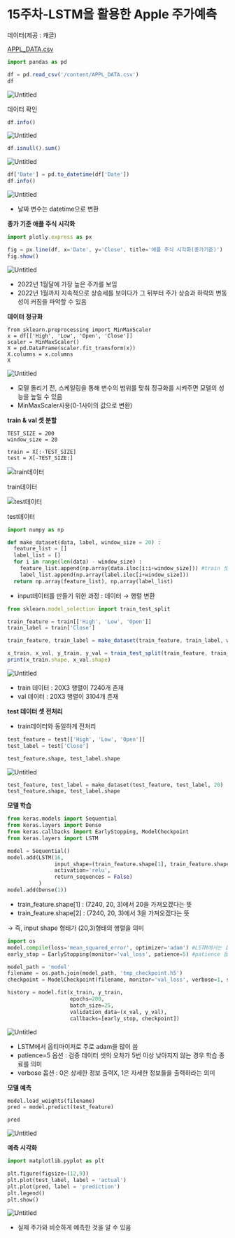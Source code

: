 # 15주차-LSTM을 활용한 Apple 주가예측

데이터(제공 : 캐글)

[APPL_DATA.csv](https://github.com/bjh0507/Study/blob/main/%EC%95%84%EB%A7%88%EC%A1%B4%EB%8D%B0%EC%9D%B4%ED%84%B0_EDA/APPL_DATA.csv)

```jsx
import pandas as pd

df = pd.read_csv('/content/APPL_DATA.csv')
df
```

![Untitled](https://github.com/bjh0507/Study/blob/main/%EC%95%84%EB%A7%88%EC%A1%B4%EB%8D%B0%EC%9D%B4%ED%84%B0_EDA/9-1.png)

데이터 확인

```jsx
df.info()
```

![Untitled](https://github.com/bjh0507/Study/blob/main/%EC%95%84%EB%A7%88%EC%A1%B4%EB%8D%B0%EC%9D%B4%ED%84%B0_EDA/9-2.png)

```jsx
df.isnull().sum()
```

![Untitled](https://github.com/bjh0507/Study/blob/main/%EC%95%84%EB%A7%88%EC%A1%B4%EB%8D%B0%EC%9D%B4%ED%84%B0_EDA/9-3.png)

```jsx
df['Date'] = pd.to_datetime(df['Date'])
df.info()
```

![Untitled](https://github.com/bjh0507/Study/blob/main/%EC%95%84%EB%A7%88%EC%A1%B4%EB%8D%B0%EC%9D%B4%ED%84%B0_EDA/9-4.png)

- 날짜 변수는 datetime으로 변환

**종가 기준 애플 주식 시각화**

```jsx
import plotly.express as px

fig = px.line(df, x='Date', y='Close', title='애플 주식 시각화(종가기준)')
fig.show()
```

![Untitled](https://github.com/bjh0507/Study/blob/main/%EC%95%84%EB%A7%88%EC%A1%B4%EB%8D%B0%EC%9D%B4%ED%84%B0_EDA/9-5.png)

- 2022년 1월달에 가장 높은 주가를 보임
- 2022년 1월까지 지속적으로 상승세를 보이다가 그 뒤부터 주가 상승과 하락의 변동성이 커짐을 파악할 수 있음

**데이터 정규화**

```
from sklearn.preprocessing import MinMaxScaler
x = df[['High', 'Low', 'Open', 'Close']]
scaler = MinMaxScaler()
X = pd.DataFrame(scaler.fit_transform(x))
X.columns = x.columns
X
```

![Untitled](https://github.com/bjh0507/Study/blob/main/%EC%95%84%EB%A7%88%EC%A1%B4%EB%8D%B0%EC%9D%B4%ED%84%B0_EDA/9-6.png)

- 모델 돌리기 전, 스케일링을 통해 변수의 범위를 맞춰 정규화를 시켜주면 모델의 성능을 높일 수 있음
- MinMaxScaler사용(0-1사이의 값으로 변환)

**train & val 셋 분할**

```
TEST_SIZE = 200
window_size = 20

train = X[:-TEST_SIZE]
test = X[-TEST_SIZE:]
```

![train데이터](https://github.com/bjh0507/Study/blob/main/%EC%95%84%EB%A7%88%EC%A1%B4%EB%8D%B0%EC%9D%B4%ED%84%B0_EDA/9-7.png)

train데이터

![test데이터](https://github.com/bjh0507/Study/blob/main/%EC%95%84%EB%A7%88%EC%A1%B4%EB%8D%B0%EC%9D%B4%ED%84%B0_EDA/9-8.png)

test데이터

```python
import numpy as np

def make_dataset(data, label, window_size = 20) :
  feature_list = []
  label_list = []
  for i in range(len(data) - window_size) :
    feature_list.append(np.array(data.iloc[i:i+window_size])) #train 셋에서 i번째 부터 I+20번째 행까지 추출해 하나의 배열에 담아 빈 리스트에 추가
    label_list.append(np.array(label.iloc[i+window_size]))
  return np.array(feature_list), np.array(label_list)
```

- input데이터를 만들기 위한 과정 : 데이터 → 행렬 변환

```jsx
from sklearn.model_selection import train_test_split

train_feature = train[['High', 'Low', 'Open']]
train_label = train['Close']

train_feature, train_label = make_dataset(train_feature, train_label, window_size=20)

x_train, x_val, y_train, y_val = train_test_split(train_feature, train_label, test_size = 0.3, random_state=3)
print(x_train.shape, x_val.shape)
```

![Untitled](https://github.com/bjh0507/Study/blob/main/%EC%95%84%EB%A7%88%EC%A1%B4%EB%8D%B0%EC%9D%B4%ED%84%B0_EDA/9-9.png)

- train 데이터 : 20X3 행렬이 7240개 존재
- val 데이터 : 20X3 행렬이 3104개 존재

**test 데이터 셋 전처리**

- train데이터와 동일하게 전처리

```python
test_feature = test[['High', 'Low', 'Open']]
test_label = test['Close']

test_feature.shape, test_label.shape
```

![Untitled](https://github.com/bjh0507/Study/blob/main/%EC%95%84%EB%A7%88%EC%A1%B4%EB%8D%B0%EC%9D%B4%ED%84%B0_EDA/9-10.png)

```python
test_feature, test_label = make_dataset(test_feature, test_label, 20)
test_feature.shape, test_label.shape
```

**모델 학습**

```python
from keras.models import Sequential
from keras.layers import Dense
from keras.callbacks import EarlyStopping, ModelCheckpoint
from keras.layers import LSTM

model = Sequential()
model.add(LSTM(16,
               input_shape=(train_feature.shape[1], train_feature.shape[2]), #input_shape으로 train_feature에 1번 인덱스와 2번 인덱스 값을 가져와 (20,3) 행렬을 input으로 집어 넣겠다는 의미
               activation='relu',
               return_sequences = False)
          )
model.add(Dense(1))
```

- train_feature.shape[1] : (7240, 20, 3)에서 20을 가져오겠다는 뜻
- train_feature.shape[2] : (7240, 20, 3)에서 3을 가져오겠다는 뜻

→ 즉, input shape 형태가 (20,3)형태의 행렬을 의미

```python
import os
model.compile(loss='mean_squared_error', optimizer='adam') #LSTM에서는 옵티마이저를 adam을 많이 씀
early_stop = EarlyStopping(monitor='val_loss', patience=5) #patience 옵션 : 

model_path = 'model'
filename = os.path.join(model_path, 'tmp_checkpoint.h5')
checkpoint = ModelCheckpoint(filename, monitor='val_loss', verbose=1, save_best_only=True, mode='auto')

history = model.fit(x_train, y_train,
                    epochs=200,
                    batch_size=25,
                    validation_data=(x_val, y_val),
                    callbacks=[early_stop, checkpoint])
```

![Untitled](https://github.com/bjh0507/Study/blob/main/%EC%95%84%EB%A7%88%EC%A1%B4%EB%8D%B0%EC%9D%B4%ED%84%B0_EDA/9-11.png)

- LSTM에서 옵티마이저로 주로 adam을 많이 씀
- patience=5 옵션 : 검증 데이터 셋의 오차가 5번 이상 낮아지지 않는 경우 학습 종료를 의미
- verbose 옵션 : 0은 상세한 정보 출력X, 1은 자세한 정보들을 출력하라는 의미

**모델 예측**

```python
model.load_weights(filename)
pred = model.predict(test_feature)

pred
```

![Untitled](https://github.com/bjh0507/Study/blob/main/%EC%95%84%EB%A7%88%EC%A1%B4%EB%8D%B0%EC%9D%B4%ED%84%B0_EDA/9-12.png)

**예측 시각화**

```python
import matplotlib.pyplot as plt

plt.figure(figsize=(12,9))
plt.plot(test_label, label = 'actual')
plt.plot(pred, label = 'prediction')
plt.legend()
plt.show()
```

![Untitled](https://github.com/bjh0507/Study/blob/main/%EC%95%84%EB%A7%88%EC%A1%B4%EB%8D%B0%EC%9D%B4%ED%84%B0_EDA/9-13.png)

- 실제 주가와 비슷하게 예측한 것을 알 수 있음
